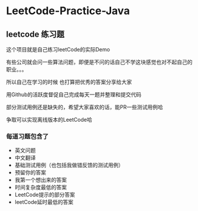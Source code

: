 # LeetCode-Practice-Java
## leetcode 练习题
这个项目就是自己练习leetCode的实际Demo

有些公司就会问一些算法问题，即便是不问的话自己不学这块感觉也对不起自己的职业。。。

所以自己在学习的时候 也打算把优秀的答案分享给大家

用Github的活跃度督促自己完成每天一题并整理和提交代码

部分测试用例还是缺失的，希望大家喜欢的话，能PR一些测试用例哈

争取可以实现离线版本的LeetCode哈

### 每道习题包含了 
* 英文问题
* 中文翻译
* 基础测试用例（也包括我做错反馈的测试用例）
* 预留你的答案
* 我第一个想出来的答案
* 时间复杂度最低的答案
* LeetCode提示的部分答案
* leetCode延时最低的答案
